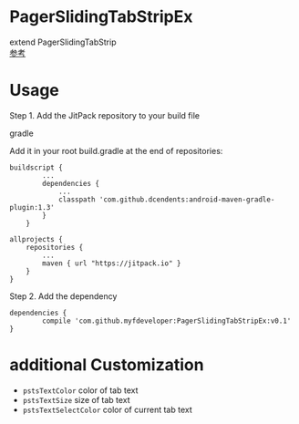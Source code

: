 # PagerSlidingTabStripEx
extend PagerSlidingTabStrip  
[参考](https://github.com/astuetz/PagerSlidingTabStrip)
# Usage
Step 1. Add the JitPack repository to your build file

gradle

Add it in your root build.gradle at the end of repositories:
```	
buildscript {
		...
	    dependencies {
	        ...
	        classpath 'com.github.dcendents:android-maven-gradle-plugin:1.3'
	    }
	}
```

	allprojects {
		repositories {
			...
			maven { url "https://jitpack.io" }
		}
	}
Step 2. Add the dependency

	dependencies {
	        compile 'com.github.myfdeveloper:PagerSlidingTabStripEx:v0.1'
	}
# additional Customization
- ```pstsTextColor``` color of tab text
- ```pstsTextSize``` size of tab text
- ```pstsTextSelectColor``` color of current tab text
